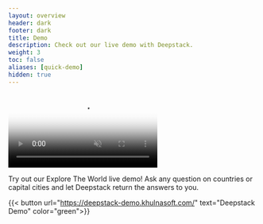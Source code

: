 ```yaml
---
layout: overview
header: dark
footer: dark
title: Demo
description: Check out our live demo with Deepstack.
weight: 3
toc: false
aliases: [quick-demo]
hidden: true
---
```


<!-- <video autoplay loop muted playsinline poster="/images/deepstack-demo-poster.jpg" class="responsive"><source src="/images/deepstack-demo-short.mp4" type="video/mp4"></video> -->

<video autoplay loop muted playsinline poster="/images/deepstack-demo-poster.jpg" class="responsive"><source src="/images/deepstack-demo-short.webm" type="video/webm"></video>

Try out our Explore The World live demo! Ask any question on countries or capital cities and let Deepstack return the answers to you.

{{< button url="https://deepstack-demo.khulnasoft.com/" text="Deepstack Demo" color="green">}}
